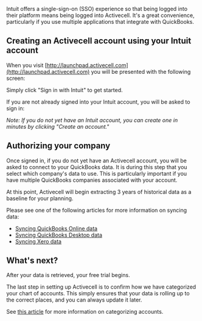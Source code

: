 Intuit offers a single-sign-on (SSO) experience so that being logged into their platform means being logged into Activecell. It's a great convenience, particularly if you use multiple applications that integrate with QuickBooks.

## Creating an Activecell account using your Intuit account

When you visit [http://launchpad.activecell.com](http://launchpad.activecell.com) you will be presented with the following screen:

<!-- screenshot -->

Simply click "Sign in with Intuit" to get started.

If you are not already signed into your Intuit account, you will be asked to sign in:

<!-- screenshot -->

_Note: If you do not yet have an Intuit account, you can create one in minutes by clicking "Create an account."_

## Authorizing your company

Once signed in, if you do not yet have an Activecell account, you will be asked to connect to your QuickBooks data. It is during this step that you select which company's data to use. This is particularly important if you have multiple QuickBooks companies associated with your account.

<!-- screenshot -->

At this point, Activecell will begin extracting 3 years of historical data as a baseline for your planning.

Please see one of the following articles for more information on syncing data:

* [Syncing QuickBooks Online data](/connect-qbo)
* [Syncing QuickBooks Desktop data](/connect-qbd)
* [Syncing Xero data](/connect-xero)

## What's next?

After your data is retrieved, your free trial begins.

The last step in setting up Activecell is to confirm how we have categorized your chart of accounts. This simply ensures that your data is rolling up to the correct places, and you can always update it later.

See [this article](/categorizing-accounts) for more information on categorizing accounts.
